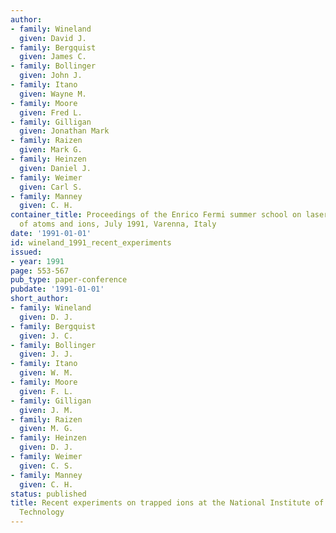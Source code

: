 ```yaml
---
author:
- family: Wineland
  given: David J.
- family: Bergquist
  given: James C.
- family: Bollinger
  given: John J.
- family: Itano
  given: Wayne M.
- family: Moore
  given: Fred L.
- family: Gilligan
  given: Jonathan Mark
- family: Raizen
  given: Mark G.
- family: Heinzen
  given: Daniel J.
- family: Weimer
  given: Carl S.
- family: Manney
  given: C. H.
container_title: Proceedings of the Enrico Fermi summer school on laser manipulation
  of atoms and ions, July 1991, Varenna, Italy
date: '1991-01-01'
id: wineland_1991_recent_experiments
issued:
- year: 1991
page: 553-567
pub_type: paper-conference
pubdate: '1991-01-01'
short_author:
- family: Wineland
  given: D. J.
- family: Bergquist
  given: J. C.
- family: Bollinger
  given: J. J.
- family: Itano
  given: W. M.
- family: Moore
  given: F. L.
- family: Gilligan
  given: J. M.
- family: Raizen
  given: M. G.
- family: Heinzen
  given: D. J.
- family: Weimer
  given: C. S.
- family: Manney
  given: C. H.
status: published
title: Recent experiments on trapped ions at the National Institute of Standards and
  Technology
---
```

